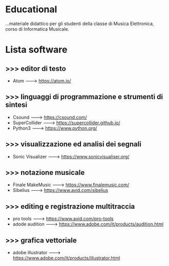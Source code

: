 # Educational
...materiale didattico per gli studenti della classe di Musica Elettronica, corso di Informatica Musicale.

# Lista software
## >>> editor di testo
- Atom ---> https://atom.io/

## >>> linguaggi di programmazione e strumenti di sintesi
- Csound ---> https://csound.com/
- SuperCollider ---> https://supercollider.github.io/
- Python3 ---> https://www.python.org/

## >>> visualizzazione ed analisi dei segnali
- Sonic Visualizer ---> https://www.sonicvisualiser.org/

## >>> notazione musicale
- Finale MakeMusic ---> https://www.finalemusic.com/
- Sibelius ---> https://www.avid.com/sibelius

## >>> editing e registrazione multitraccia
- pro tools ---> https://www.avid.com/pro-tools
- adode audition ---> https://www.adobe.com/it/products/audition.html

## >>> grafica vettoriale
- adobe illustrator ---> https://www.adobe.com/it/products/illustrator.html
